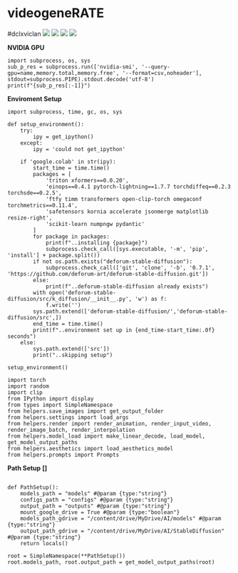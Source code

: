 # videogeneRATE
#dclxviclan
![](https://github.com/dclxviclan/videogeneRATE/blob/main/Screenshot_20230929-190004_Video%20trimmer.jpg)
![](https://github.com/dclxviclan/videogeneRATE/blob/main/Screenshot_20230929-190127_Video%20trimmer.jpg)
![](https://github.com/dclxviclan/videogeneRATE/blob/main/Screenshot_20230929-190224_Video%20trimmer.jpg)
![](https://github.com/dclxviclan/videogeneRATE/blob/main/Screenshot_20230929-190310_Video%20Player.jpg)

**NVIDIA GPU**
```
import subprocess, os, sys
sub_p_res = subprocess.run(['nvidia-smi', '--query-gpu=name,memory.total,memory.free', '--format=csv,noheader'], stdout=subprocess.PIPE).stdout.decode('utf-8')
print(f"{sub_p_res[:-1]}")
```

**Enviroment Setup**
```
import subprocess, time, gc, os, sys

def setup_environment():
    try:
        ipy = get_ipython()
    except:
        ipy = 'could not get_ipython'
    
    if 'google.colab' in str(ipy):
        start_time = time.time()
        packages = [
            'triton xformers==0.0.20',
            'einops==0.4.1 pytorch-lightning==1.7.7 torchdiffeq==0.2.3 torchsde==0.2.5',
            'ftfy timm transformers open-clip-torch omegaconf torchmetrics==0.11.4',
            'safetensors kornia accelerate jsonmerge matplotlib resize-right',
            'scikit-learn numpngw pydantic'
        ]
        for package in packages:
            print(f"..installing {package}")
            subprocess.check_call([sys.executable, '-m', 'pip', 'install'] + package.split())
        if not os.path.exists("deforum-stable-diffusion"):
            subprocess.check_call(['git', 'clone', '-b', '0.7.1', 'https://github.com/deforum-art/deforum-stable-diffusion.git'])
        else:
            print(f"..deforum-stable-diffusion already exists")
        with open('deforum-stable-diffusion/src/k_diffusion/__init__.py', 'w') as f:
            f.write('')
        sys.path.extend(['deforum-stable-diffusion/','deforum-stable-diffusion/src',])
        end_time = time.time()
        print(f"..environment set up in {end_time-start_time:.0f} seconds")
    else:
        sys.path.extend(['src'])
        print("..skipping setup")

setup_environment()

import torch
import random
import clip
from IPython import display
from types import SimpleNamespace
from helpers.save_images import get_output_folder
from helpers.settings import load_args
from helpers.render import render_animation, render_input_video, render_image_batch, render_interpolation
from helpers.model_load import make_linear_decode, load_model, get_model_output_paths
from helpers.aesthetics import load_aesthetics_model
from helpers.prompts import Prompts
```

**Path Setup**
**[]**
```

def PathSetup():
    models_path = "models" #@param {type:"string"}
    configs_path = "configs" #@param {type:"string"}
    output_path = "outputs" #@param {type:"string"}
    mount_google_drive = True #@param {type:"boolean"}
    models_path_gdrive = "/content/drive/MyDrive/AI/models" #@param {type:"string"}
    output_path_gdrive = "/content/drive/MyDrive/AI/StableDiffusion" #@param {type:"string"}
    return locals()

root = SimpleNamespace(**PathSetup())
root.models_path, root.output_path = get_model_output_paths(root)
```
